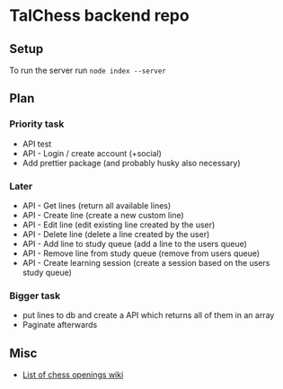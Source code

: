 # TalChess backend repo

## Setup
To run the server run `node index --server`

## Plan
### Priority task
- API test
- API - Login / create account (+social)
- Add prettier package (and probably husky also necessary)

### Later
- API - Get lines (return all available lines)
- API - Create line (create a new custom line)
- API - Edit line (edit existing line created by the user)
- API - Delete line (delete a line created by the user)
- API - Add line to study queue (add a line to the users queue) 
- API - Remove line from study queue (remove from users queue)
- API - Create learning session (create a session based on the users study queue)

### Bigger task
- put lines to db and create a API which returns all of them in an array
- Paginate afterwards

## Misc
- [List of chess openings wiki](https://en.wikipedia.org/wiki/List_of_chess_openings)
